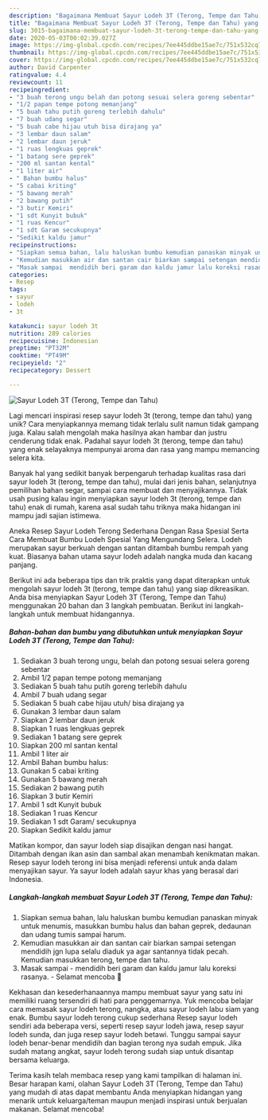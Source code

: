 ```yaml
---
description: "Bagaimana Membuat Sayur Lodeh 3T (Terong, Tempe dan Tahu) yang Lezat Sekali"
title: "Bagaimana Membuat Sayur Lodeh 3T (Terong, Tempe dan Tahu) yang Lezat Sekali"
slug: 3015-bagaimana-membuat-sayur-lodeh-3t-terong-tempe-dan-tahu-yang-lezat-sekali
date: 2020-05-03T00:02:39.027Z
image: https://img-global.cpcdn.com/recipes/7ee445ddbe15ae7c/751x532cq70/sayur-lodeh-3t-terong-tempe-dan-tahu-foto-resep-utama.jpg
thumbnail: https://img-global.cpcdn.com/recipes/7ee445ddbe15ae7c/751x532cq70/sayur-lodeh-3t-terong-tempe-dan-tahu-foto-resep-utama.jpg
cover: https://img-global.cpcdn.com/recipes/7ee445ddbe15ae7c/751x532cq70/sayur-lodeh-3t-terong-tempe-dan-tahu-foto-resep-utama.jpg
author: David Carpenter
ratingvalue: 4.4
reviewcount: 11
recipeingredient:
- "3 buah terong ungu belah dan potong sesuai selera goreng sebentar"
- "1/2 papan tempe potong memanjang"
- "5 buah tahu putih goreng terlebih dahulu"
- "7 buah udang segar"
- "5 buah cabe hijau utuh bisa dirajang ya"
- "3 lembar daun salam"
- "2 lembar daun jeruk"
- "1 ruas lengkuas geprek"
- "1 batang sere geprek"
- "200 ml santan kental"
- "1 liter air"
- " Bahan bumbu halus"
- "5 cabai kriting"
- "5 bawang merah"
- "2 bawang putih"
- "3 butir Kemiri"
- "1 sdt Kunyit bubuk"
- "1 ruas Kencur"
- "1 sdt Garam secukupnya"
- "Sedikit kaldu jamur"
recipeinstructions:
- "Siapkan semua bahan, lalu haluskan bumbu kemudian panaskan minyak untuk menumis, masukkan bumbu halus dan bahan geprek, dedaunan dan udang tumis sampai harum."
- "Kemudian masukkan air dan santan cair biarkan sampai setengan mendidih jgn lupa selalu diaduk ya agar santannya tidak pecah. Kemudian masukkan terong, tempe dan tahu."
- "Masak sampai  mendidih beri garam dan kaldu jamur lalu koreksi rasanya.  Selamat mencoba 🥰"
categories:
- Resep
tags:
- sayur
- lodeh
- 3t

katakunci: sayur lodeh 3t 
nutrition: 289 calories
recipecuisine: Indonesian
preptime: "PT32M"
cooktime: "PT49M"
recipeyield: "2"
recipecategory: Dessert

---
```



![Sayur Lodeh 3T (Terong, Tempe dan Tahu)](https://img-global.cpcdn.com/recipes/7ee445ddbe15ae7c/751x532cq70/sayur-lodeh-3t-terong-tempe-dan-tahu-foto-resep-utama.jpg)

Lagi mencari inspirasi resep sayur lodeh 3t (terong, tempe dan tahu) yang unik? Cara menyiapkannya memang tidak terlalu sulit namun tidak gampang juga. Kalau salah mengolah maka hasilnya akan hambar dan justru cenderung tidak enak. Padahal sayur lodeh 3t (terong, tempe dan tahu) yang enak selayaknya mempunyai aroma dan rasa yang mampu memancing selera kita.

Banyak hal yang sedikit banyak berpengaruh terhadap kualitas rasa dari sayur lodeh 3t (terong, tempe dan tahu), mulai dari jenis bahan, selanjutnya pemilihan bahan segar, sampai cara membuat dan menyajikannya. Tidak usah pusing kalau ingin menyiapkan sayur lodeh 3t (terong, tempe dan tahu) enak di rumah, karena asal sudah tahu triknya maka hidangan ini mampu jadi sajian istimewa.

Aneka Resep Sayur Lodeh Terong Sederhana Dengan Rasa Spesial Serta Cara Membuat Bumbu Lodeh Spesial Yang Mengundang Selera. Lodeh merupakan sayur berkuah dengan santan ditambah bumbu rempah yang kuat. Biasanya bahan utama sayur lodeh adalah nangka muda dan kacang panjang.


Berikut ini ada beberapa tips dan trik praktis yang dapat diterapkan untuk mengolah sayur lodeh 3t (terong, tempe dan tahu) yang siap dikreasikan. Anda bisa menyiapkan Sayur Lodeh 3T (Terong, Tempe dan Tahu) menggunakan 20 bahan dan 3 langkah pembuatan. Berikut ini langkah-langkah untuk membuat hidangannya.

<!--inarticleads1-->

##### Bahan-bahan dan bumbu yang dibutuhkan untuk menyiapkan Sayur Lodeh 3T (Terong, Tempe dan Tahu):

1. Sediakan 3 buah terong ungu, belah dan potong sesuai selera goreng sebentar
1. Ambil 1/2 papan tempe potong memanjang
1. Sediakan 5 buah tahu putih goreng terlebih dahulu
1. Ambil 7 buah udang segar
1. Sediakan 5 buah cabe hijau utuh/ bisa dirajang ya
1. Gunakan 3 lembar daun salam
1. Siapkan 2 lembar daun jeruk
1. Siapkan 1 ruas lengkuas geprek
1. Sediakan 1 batang sere geprek
1. Siapkan 200 ml santan kental
1. Ambil 1 liter air
1. Ambil  Bahan bumbu halus:
1. Gunakan 5 cabai kriting
1. Gunakan 5 bawang merah
1. Sediakan 2 bawang putih
1. Siapkan 3 butir Kemiri
1. Ambil 1 sdt Kunyit bubuk
1. Sediakan 1 ruas Kencur
1. Sediakan 1 sdt Garam/ secukupnya
1. Siapkan Sedikit kaldu jamur


Matikan kompor, dan sayur lodeh siap disajikan dengan nasi hangat. Ditambah dengan ikan asin dan sambal akan menambah kenikmatan makan. Resep sayur lodeh terong ini bisa menjadi referensi untuk anda dalam menyajikan sayur. Ya sayur lodeh adalah sayur khas yang berasal dari Indonesia. 

<!--inarticleads2-->

##### Langkah-langkah membuat Sayur Lodeh 3T (Terong, Tempe dan Tahu):

1. Siapkan semua bahan, lalu haluskan bumbu kemudian panaskan minyak untuk menumis, masukkan bumbu halus dan bahan geprek, dedaunan dan udang tumis sampai harum.
1. Kemudian masukkan air dan santan cair biarkan sampai setengan mendidih jgn lupa selalu diaduk ya agar santannya tidak pecah. Kemudian masukkan terong, tempe dan tahu.
1. Masak sampai  - mendidih beri garam dan kaldu jamur lalu koreksi rasanya.  - Selamat mencoba 🥰


Kekhasan dan kesederhanaannya mampu membuat sayur yang satu ini memiliki ruang tersendiri di hati para penggemarnya. Yuk mencoba belajar cara memasak sayur lodeh terong, nangka, atau sayur lodeh labu siam yang enak. Bumbu sayur lodeh terong cukup sederhana Resep sayur lodeh sendiri ada beberapa versi, seperti resep sayur lodeh jawa, resep sayur lodeh sunda, dan juga resep sayur lodeh betawi. Tunggu sampai sayur lodeh benar-benar mendidih dan bagian terong nya sudah empuk. Jika sudah matang angkat, sayur lodeh terong sudah siap untuk disantap bersama keluarga. 

Terima kasih telah membaca resep yang kami tampilkan di halaman ini. Besar harapan kami, olahan Sayur Lodeh 3T (Terong, Tempe dan Tahu) yang mudah di atas dapat membantu Anda menyiapkan hidangan yang menarik untuk keluarga/teman maupun menjadi inspirasi untuk berjualan makanan. Selamat mencoba!
